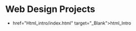 # Web Design Projects

<ul>
    <li><a>href="Html_intro/index.html" target="_Blank">html_Intro</a></li>
</ul>